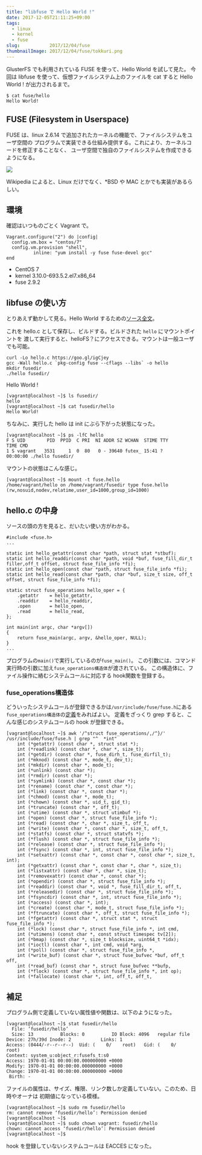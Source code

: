 ```yaml
---
title: "libfuse で Hello World !"
date: 2017-12-05T21:11:25+09:00
tags:
  - linux
  - kernel
  - fuse
slug:           2017/12/04/fuse
thumbnailImage: 2017/12/04/fuse/tokkuri.png
---
```


GlusterFS でも利用されている FUSE を使って、Hello World を試して見た。
今回は libfuse を使って、仮想ファイルシステム上のファイルを cat すると Hello World !
が出力されるまで。

<!--more-->

```
$ cat fuse/hello
Hello World!
```

FUSE (Filesystem in Userspace)
-----------------------------------------------------------------------------------

FUSE は、linux 2.6.14 で追加されたカーネルの機能で、ファイルシステムをユーザ空間の
プログラムで実装できる仕組み提供する。これにより、カーネルコードを修正することなく、
ユーザ空間で独自のファイルシステムを作成できるようになる。

![](fuse.png)

Wikipedia によると、Linux だけでなく、\*BSD や MAC とかでも実装があるらしい。


環境
-----------------------------------------------------------------------------------

確認はいつものごとく Vagrant で。

```
Vagrant.configure("2") do |config|
  config.vm.box = "centos/7"
  config.vm.provision "shell",
          inline: "yum install -y fuse fuse-devel gcc"
end
```

- CentOS 7
- kernel 3.10.0-693.5.2.el7.x86_64
- fuse 2.9.2


libfuse の使い方
-----------------------------------------------------------------------------------

とりあえず動かして見る。Hello World するための[ソース全文][]。

これを hello.c として保存し、ビルドする。ビルドされた `hello` にマウントポイントを
渡して実行すると、helloFS？にアクセスできる。マウントは一般ユーザでも可能。

```
curl -Lo hello.c https://goo.gl/igCjey
gcc -Wall hello.c `pkg-config fuse --cflags --libs` -o hello
mkdir fusedir
./hello fusedir/
```
Hello World !
```
[vagrant@localhost ~]$ ls fusedir/
hello
[vagrant@localhost ~]$ cat fusedir/hello
Hello World!
```

ちなみに、実行した hello は init にぶら下がった状態になった。
```
[vagrant@localhost ~]$ ps -lfC hello
F S UID        PID  PPID  C PRI  NI ADDR SZ WCHAN  STIME TTY          TIME CMD
1 S vagrant   3531     1  0  80   0 - 39640 futex_ 15:41 ?        00:00:00 ./hello fusedir/
```

マウントの状態はこんな感じ。
```
[vagrant@localhost ~]$ mount -t fuse.hello
/home/vagrant/hello on /home/vagrant/fusedir type fuse.hello (rw,nosuid,nodev,relatime,user_id=1000,group_id=1000)
```

hello.c の中身
-----------------------------------------------------------------------------------

ソースの頭の方を見ると、だいたい使い方がわかる。

```
#include <fuse.h>
...

static int hello_getattr(const char *path, struct stat *stbuf);
static int hello_readdir(const char *path, void *buf, fuse_fill_dir_t filler,off_t offset, struct fuse_file_info *fi);
static int hello_open(const char *path, struct fuse_file_info *fi);
static int hello_read(const char *path, char *buf, size_t size, off_t offset, struct fuse_file_info *fi);

static struct fuse_operations hello_oper = {
	.getattr	= hello_getattr,
	.readdir	= hello_readdir,
	.open		= hello_open,
	.read		= hello_read,
};

int main(int argc, char *argv[])
{
	return fuse_main(argc, argv, &hello_oper, NULL);
}
...
```

プログラムの`main()`で実行しているのが`fuse_main()`。
この引数には、コマンド実行時の引数に加え`fuse_operations構造体`が渡されている。
この構造体に、ファイル操作に絡むシステムコールに対応する hook関数を登録する。


### fuse\_operations構造体

どういったシステムコールが登録できるかは`/usr/include/fuse/fuse.h`にある
`fuse_operations構造体`の[定義][fuse_operations]をみればよい。
定義をざっくり grep すると、こんな感じのシステムコールの hook が登録できる。

```
[vagrant@localhost ~]$ awk '/^struct fuse_operations/,/^}/' /usr/include/fuse/fuse.h | grep "^  *int"
	int (*getattr) (const char *, struct stat *);
	int (*readlink) (const char *, char *, size_t);
	int (*getdir) (const char *, fuse_dirh_t, fuse_dirfil_t);
	int (*mknod) (const char *, mode_t, dev_t);
	int (*mkdir) (const char *, mode_t);
	int (*unlink) (const char *);
	int (*rmdir) (const char *);
	int (*symlink) (const char *, const char *);
	int (*rename) (const char *, const char *);
	int (*link) (const char *, const char *);
	int (*chmod) (const char *, mode_t);
	int (*chown) (const char *, uid_t, gid_t);
	int (*truncate) (const char *, off_t);
	int (*utime) (const char *, struct utimbuf *);
	int (*open) (const char *, struct fuse_file_info *);
	int (*read) (const char *, char *, size_t, off_t,
	int (*write) (const char *, const char *, size_t, off_t,
	int (*statfs) (const char *, struct statvfs *);
	int (*flush) (const char *, struct fuse_file_info *);
	int (*release) (const char *, struct fuse_file_info *);
	int (*fsync) (const char *, int, struct fuse_file_info *);
	int (*setxattr) (const char *, const char *, const char *, size_t, int);
	int (*getxattr) (const char *, const char *, char *, size_t);
	int (*listxattr) (const char *, char *, size_t);
	int (*removexattr) (const char *, const char *);
	int (*opendir) (const char *, struct fuse_file_info *);
	int (*readdir) (const char *, void *, fuse_fill_dir_t, off_t,
	int (*releasedir) (const char *, struct fuse_file_info *);
	int (*fsyncdir) (const char *, int, struct fuse_file_info *);
	int (*access) (const char *, int);
	int (*create) (const char *, mode_t, struct fuse_file_info *);
	int (*ftruncate) (const char *, off_t, struct fuse_file_info *);
	int (*fgetattr) (const char *, struct stat *, struct fuse_file_info *);
	int (*lock) (const char *, struct fuse_file_info *, int cmd,
	int (*utimens) (const char *, const struct timespec tv[2]);
	int (*bmap) (const char *, size_t blocksize, uint64_t *idx);
	int (*ioctl) (const char *, int cmd, void *arg,
	int (*poll) (const char *, struct fuse_file_info *,
	int (*write_buf) (const char *, struct fuse_bufvec *buf, off_t off,
	int (*read_buf) (const char *, struct fuse_bufvec **bufp,
	int (*flock) (const char *, struct fuse_file_info *, int op);
	int (*fallocate) (const char *, int, off_t, off_t,
```


補足
-----------------------------------------------------------------------------------

プログラム側で定義していない属性値や関数は、以下のようになった。

```
[vagrant@localhost ~]$ stat fusedir/hello
  File: ‘fusedir/hello’
  Size: 13        	Blocks: 0          IO Block: 4096   regular file
Device: 27h/39d	Inode: 2           Links: 1
Access: (0444/-r--r--r--)  Uid: (    0/    root)   Gid: (    0/    root)
Context: system_u:object_r:fusefs_t:s0
Access: 1970-01-01 00:00:00.000000000 +0000
Modify: 1970-01-01 00:00:00.000000000 +0000
Change: 1970-01-01 00:00:00.000000000 +0000
 Birth: -
```

ファイルの属性は、サイズ、権限、リンク数しか定義していない。このため、日時やオーナは
初期値になっている模様。

```
[vagrant@localhost ~]$ sudo rm fusedir/hello
rm: cannot remove ‘fusedir/hello’: Permission denied
[vagrant@localhost ~]$
[vagrant@localhost ~]$ sudo chown vagrant: fusedir/hello
chown: cannot access ‘fusedir/hello’: Permission denied
[vagrant@localhost ~]$
```

hook を登録していないシステムコールは EACCES になった。


<!--links-->
[ソース全文]: https://gist.githubusercontent.com/harasou/20ad5dd6a0894d65c04a9ade0c835155/raw/553def55931ddd8ce28011a1e496a25148a6e2b8/hello.c
[fuse_operations]: https://gist.github.com/harasou/20ad5dd6a0894d65c04a9ade0c835155#file-fuse-h-L88-L591
